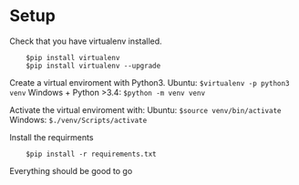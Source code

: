 # Setup

Check that you have virtualenv installed.

```
    $pip install virtualenv
    $pip install virtualenv --upgrade
```

Create a virtual enviroment with Python3.
Ubuntu: ```$virtualenv -p python3 venv```
Windows + Python >3.4: ```$python -m venv venv```

Activate the virtual enviroment with:
Ubuntu: ``` $source venv/bin/activate ```
Windows: ``` $./venv/Scripts/activate ```

Install the requirments 
```
    $pip install -r requirements.txt 
```

Everything should be good to go

